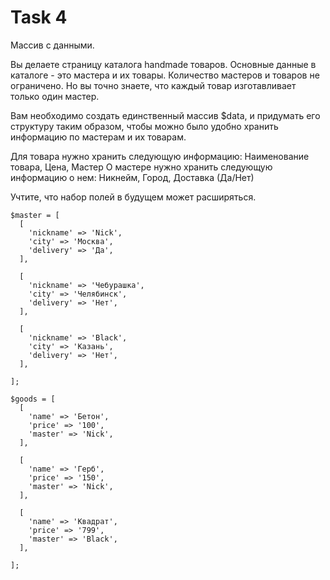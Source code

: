 # Task 4

Массив с данными.

Вы делаете страницу каталога handmade товаров. Основные данные в каталоге - это мастера и их товары. Количество мастеров и товаров не ограничено. Но вы точно знаете, что каждый товар изготавливает только один мастер.

Вам необходимо создать единственный массив $data, и придумать его структуру таким образом, чтобы можно было удобно хранить информацию по мастерам и их товарам.

Для товара нужно хранить следующую информацию: Наименование товара, Цена, Мастер
О мастере нужно хранить следующую информацию о нем: Никнейм, Город, Доставка (Да/Нет)

Учтите, что набор полей в будущем может расширяться.

```
$master = [
  [
    'nickname' => 'Nick',
    'city' => 'Москва',
    'delivery' => 'Да',
  ],

  [
    'nickname' => 'Чебурашка',
    'city' => 'Челябинск',
    'delivery' => 'Нет',
  ],

  [
    'nickname' => 'Black',
    'city' => 'Казань',
    'delivery' => 'Нет',
  ],

];

$goods = [
  [
    'name' => 'Бетон',
    'price' => '100',
    'master' => 'Nick',
  ],

  [
    'name' => 'Герб',
    'price' => '150',
    'master' => 'Nick',
  ],

  [
    'name' => 'Квадрат',
    'price' => '799',
    'master' => 'Black',
  ],

];
```